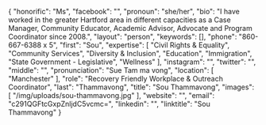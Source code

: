 {
  "honorific": "Ms",
  "facebook": "",
  "pronoun": "she/her",
  "bio": "I have worked in the greater Hartford area in different capacities as a Case Manager, Community Educator, Academic Advisor, Advocate and Program Coordinator since 2008.",
  "layout": "person",
  "keywords": [],
  "phone": "860-667-6388 x 5",
  "first": "Sou",
  "expertise": [
    "Civil Rights & Equality",
    "Community Services",
    "Diversity & Inclusion",
    "Education",
    "Immigration",
    "State Government - Legislative",
    "Wellness"
  ],
  "instagram": "",
  "twitter": "",
  "middle": "",
  "pronunciation": "Sue Tam ma vong",
  "location": [
    "Manchester"
  ],
  "role": "Recovery Friendly Workplace & Outreach Coordinator",
  "last": "Thammavong",
  "title": "Sou Thammavong",
  "images": [
    "/img/uploads/sou-thammavong.jpg"
  ],
  "website": "",
  "email": "c291QGFtcGxpZnljdC5vcmc=",
  "linkedin": "",
  "linktitle": "Sou Thammavong"
}